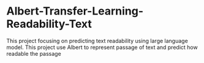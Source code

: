 # Albert-Transfer-Learning-Readability-Text
This project focusing on predicting text readability using large language model. This project use Albert to represent passage of text and predict how readable the passage
